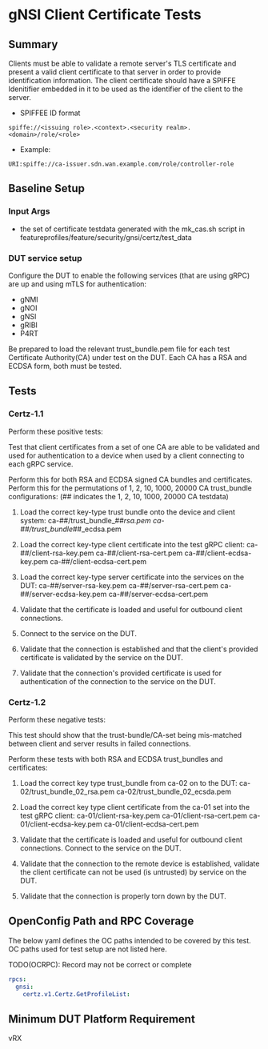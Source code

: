 # gNSI Client Certificate Tests

## Summary

Clients must be able to validate a remote server's TLS certificate
and present a valid client certificate to that server in order to provide
identification information. The client certificate should have a
SPIFFE Idenitifier embedded in it to be used as the identifier of
the client to the server.

* SPIFFEE ID format

```
spiffe://<issuing role>.<context>.<security realm>.<domain>/role/<role>
```

* Example:

```
URI:spiffe://ca-issuer.sdn.wan.example.com/role/controller-role
```



## Baseline Setup

### Input Args

* the set of certificate testdata generated with the mk_cas.sh
   script in featureprofiles/feature/security/gnsi/certz/test_data

### DUT service setup

Configure the DUT to enable the following services (that are using gRPC) are
up and using mTLS for authentication:

* gNMI
* gNOI
* gNSI
* gRIBI
* P4RT

Be prepared to load the relevant trust_bundle.pem file for each test
Certificate Authority(CA) under test on the DUT. Each CA has a RSA and ECDSA
form, both must be tested.

## Tests

### Certz-1.1

Perform these positive tests:

Test that client certificates from a set of one CA are able to be validated and
used for authentication to a device when used by a client connecting to each
gRPC service.

Perform this for both RSA and ECDSA signed CA bundles and
certificates.
Perform this for the permutations of 1, 2, 10, 1000, 20000 CA
trust_bundle configurations: (## indicates the 1, 2, 10, 1000, 20000 CA testdata)

   1) Load the correct key-type trust bundle onto the device and client system:
        ca-##/trust_bundle_##_rsa.pem
        ca-##/trust_bundle_##_ecdsa.pem

   2) Load the correct key-type client certificate into the test gRPC client:
        ca-##/client-rsa-key.pem
        ca-##/client-rsa-cert.pem
        ca-##/client-ecdsa-key.pem
        ca-##/client-ecdsa-cert.pem

   3) Load the correct key-type server certificate into the services on the DUT:
        ca-##/server-rsa-key.pem
        ca-##/server-rsa-cert.pem
        ca-##/server-ecdsa-key.pem
        ca-##/server-ecdsa-cert.pem

   4) Validate that the certificate is loaded and useful for outbound
      client connections.
      
   5) Connect to the service on the DUT.

   6) Validate that the connection is established and that the client's
      provided certificate is validated by the service on the DUT.

   7) Validate that the connection's provided certificate is used for
      authentication of the connection to the service on the DUT.

### Certz-1.2

Perform these negative tests:

This test should show that the trust-bundle/CA-set being mis-matched
between client and server results in failed connections.

Perform these tests with both RSA and ECDSA trust_bundles and
certificates:

   1) Load the correct key type trust_bundle from ca-02 on to the DUT:
       ca-02/trust_bundle_02_rsa.pem
       ca-02/trust_bundle_02_ecsda.pem

   2) Load the correct key type client certificate from the ca-01 set into
      the test gRPC client:
        ca-01/client-rsa-key.pem
        ca-01/client-rsa-cert.pem
        ca-01/client-ecdsa-key.pem
        ca-01/client-ecdsa-cert.pem

   3) Validate that the certificate is loaded and useful for outbound
      client connections. Connect to the service on the DUT.

   4) Validate that the connection to the remote device is established,
      validate the client certificate can not be used (is untrusted) by
      service on the DUT.

   5) Validate that the connection is properly torn down by the DUT.
   

## OpenConfig Path and RPC Coverage

The below yaml defines the OC paths intended to be covered by this test.  OC paths used for test setup are not listed here.

TODO(OCRPC): Record may not be correct or complete

```yaml
rpcs:
  gnsi:
    certz.v1.Certz.GetProfileList:
```


## Minimum DUT Platform Requirement

vRX
